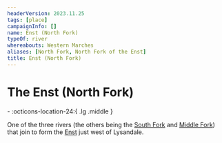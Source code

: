 ```yaml
---
headerVersion: 2023.11.25
tags: [place]
campaignInfo: []
name: Enst (North Fork)
typeOf: river
whereabouts: Western Marches
aliases: [North Fork, North Fork of the Enst]
title: Enst (North Fork)
---
```

# The Enst (North Fork)
<div class="grid cards ext-narrow-margin ext-one-column" markdown>
-    :octicons-location-24:{ .lg .middle }   
</div>


One of the three rivers (the others being the [South Fork](<./enst-south-fork.md>) and [Middle Fork](<./enst-middle-fork.md>)) that join to form the [Enst](<./enst.md>) just west of Lysandale.